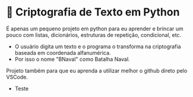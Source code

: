 # 🔐 Criptografia de Texto em Python
É apenas um pequeno projeto em python para eu aprender e brincar um pouco com listas, dicionários, estruturas de repetição, condicional, etc.

- O usuário digita um texto e o programa o transforma na criptografia baseada em coordenada alfanumérica.
- Por isso o nome "BNaval" como Batalha Naval.

Projeto também para que eu aprenda a utilizar melhor o github direto pelo VSCode.


- Teste